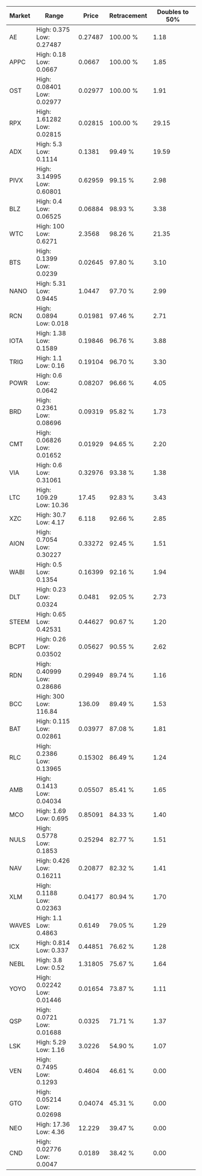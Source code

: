 | Market | Range | Price| Retracement | Doubles to 50% |
| --- | --- | --- | --- | --- |
| AE | High: 0.375<br />Low: 0.27487 | 0.27487 | 100.00 % | 1.18 |
| APPC | High: 0.18<br />Low: 0.0667 | 0.0667 | 100.00 % | 1.85 |
| OST | High: 0.08401<br />Low: 0.02977 | 0.02977 | 100.00 % | 1.91 |
| RPX | High: 1.61282<br />Low: 0.02815 | 0.02815 | 100.00 % | 29.15 |
| ADX | High: 5.3<br />Low: 0.1114 | 0.1381 | 99.49 % | 19.59 |
| PIVX | High: 3.14995<br />Low: 0.60801 | 0.62959 | 99.15 % | 2.98 |
| BLZ | High: 0.4<br />Low: 0.06525 | 0.06884 | 98.93 % | 3.38 |
| WTC | High: 100<br />Low: 0.6271 | 2.3568 | 98.26 % | 21.35 |
| BTS | High: 0.1399<br />Low: 0.0239 | 0.02645 | 97.80 % | 3.10 |
| NANO | High: 5.31<br />Low: 0.9445 | 1.0447 | 97.70 % | 2.99 |
| RCN | High: 0.0894<br />Low: 0.018 | 0.01981 | 97.46 % | 2.71 |
| IOTA | High: 1.38<br />Low: 0.1589 | 0.19846 | 96.76 % | 3.88 |
| TRIG | High: 1.1<br />Low: 0.16 | 0.19104 | 96.70 % | 3.30 |
| POWR | High: 0.6<br />Low: 0.0642 | 0.08207 | 96.66 % | 4.05 |
| BRD | High: 0.2361<br />Low: 0.08696 | 0.09319 | 95.82 % | 1.73 |
| CMT | High: 0.06826<br />Low: 0.01652 | 0.01929 | 94.65 % | 2.20 |
| VIA | High: 0.6<br />Low: 0.31061 | 0.32976 | 93.38 % | 1.38 |
| LTC | High: 109.29<br />Low: 10.36 | 17.45 | 92.83 % | 3.43 |
| XZC | High: 30.7<br />Low: 4.17 | 6.118 | 92.66 % | 2.85 |
| AION | High: 0.7054<br />Low: 0.30227 | 0.33272 | 92.45 % | 1.51 |
| WABI | High: 0.5<br />Low: 0.1354 | 0.16399 | 92.16 % | 1.94 |
| DLT | High: 0.23<br />Low: 0.0324 | 0.0481 | 92.05 % | 2.73 |
| STEEM | High: 0.65<br />Low: 0.42531 | 0.44627 | 90.67 % | 1.20 |
| BCPT | High: 0.26<br />Low: 0.03502 | 0.05627 | 90.55 % | 2.62 |
| RDN | High: 0.40999<br />Low: 0.28686 | 0.29949 | 89.74 % | 1.16 |
| BCC | High: 300<br />Low: 116.84 | 136.09 | 89.49 % | 1.53 |
| BAT | High: 0.115<br />Low: 0.02861 | 0.03977 | 87.08 % | 1.81 |
| RLC | High: 0.2386<br />Low: 0.13965 | 0.15302 | 86.49 % | 1.24 |
| AMB | High: 0.1413<br />Low: 0.04034 | 0.05507 | 85.41 % | 1.65 |
| MCO | High: 1.69<br />Low: 0.695 | 0.85091 | 84.33 % | 1.40 |
| NULS | High: 0.5778<br />Low: 0.1853 | 0.25294 | 82.77 % | 1.51 |
| NAV | High: 0.426<br />Low: 0.16211 | 0.20877 | 82.32 % | 1.41 |
| XLM | High: 0.1188<br />Low: 0.02363 | 0.04177 | 80.94 % | 1.70 |
| WAVES | High: 1.1<br />Low: 0.4863 | 0.6149 | 79.05 % | 1.29 |
| ICX | High: 0.814<br />Low: 0.337 | 0.44851 | 76.62 % | 1.28 |
| NEBL | High: 3.8<br />Low: 0.52 | 1.31805 | 75.67 % | 1.64 |
| YOYO | High: 0.02242<br />Low: 0.01446 | 0.01654 | 73.87 % | 1.11 |
| QSP | High: 0.0721<br />Low: 0.01688 | 0.0325 | 71.71 % | 1.37 |
| LSK | High: 5.29<br />Low: 1.16 | 3.0226 | 54.90 % | 1.07 |
| VEN | High: 0.7495<br />Low: 0.1293 | 0.4604 | 46.61 % | 0.00 |
| GTO | High: 0.05214<br />Low: 0.02698 | 0.04074 | 45.31 % | 0.00 |
| NEO | High: 17.36<br />Low: 4.36 | 12.229 | 39.47 % | 0.00 |
| CND | High: 0.02776<br />Low: 0.0047 | 0.0189 | 38.42 % | 0.00 |

